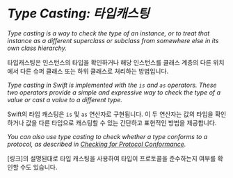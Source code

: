 # *Type Casting: 타입캐스팅*

*Type casting is a way to check the type of an instance, or to treat that instance as a different superclass or subclass from somewhere else in its own class hierarchy.*

타입캐스팅은 인스턴스의 타입을 확인하거나 해당 인스턴스를 클래스 계층의 다른 위치에서 다른 슈퍼 클래스 또는 하위 클래스로 처리하는 방법입니다.

*Type casting in Swift is implemented with the `is` and `as` operators. These two operators provide a simple and expressive way to check the type of a value or cast a value to a different type.*

Swift의 타입 캐스팅은 `is` 및 `as` 연산자로 구현됩니다. 이 두 연산자는 값의 타입을 확인하거나 값을 다른 타입으로 캐스팅할 수 있는 간단하고 표현적인 방법을 제공합니다.

*You can also use type casting to check whether a type conforms to a protocol, as described in [Checking for Protocol Conformance](https://docs.swift.org/swift-book/LanguageGuide/Protocols.html#ID283).*

[링크]의 설명된대로 타입 캐스팅을 사용하여 타입이 프로토콜을 준수하는지 여부를 확인할 수도 있습니다.
